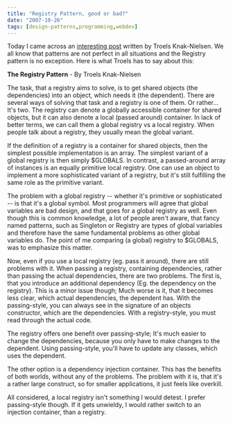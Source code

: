```yaml
---
title: "Registry Pattern, good or bad?"
date: "2007-10-26"
tags: [design-patterns,programming,webdev]
---
```


Today I came across an [interesting post](http://www.sitepoint.com/forums/forumdisplay.php?f=147) written by Troels Knak-Nielsen. We all know that patterns are not perfect in all situations and the Registry pattern is no exception. Here is what Troels has to say about this:

**The Registry Pattern** - By Troels Knak-Nielsen

The task, that a registry aims to solve, is to get shared objects (the dependencies) into an object, which needs it (the dependent). There are several ways of solving that task and a registry is one of them. Or rather... It's two. The registry can denote a globally accessible container for shared objects, but it can also denote a local (passed around) container. In lack of better terms, we can call them a global registry vs a local registry. When people talk about a registry, they usually mean the global variant.

If the definition of a registry is a container for shared objects, then the simplest possible implementation is an array. The simplest variant of a global registry is then simply $GLOBALS. In contrast, a passed-around array of instances is an equally primitive local registry. One can use an object to implement a more sophisticated variant of a registry, but it's still fulfilling the same role as the primitive variant.

The problem with a global registry -- whether it's primitive or sophisticated -- is that it's a global symbol. Most programmers will agree that global variables are bad design, and that goes for a global registry as well. Even though this is common knowledge, a lot of people aren't aware, that fancy named patterns, such as Singleton or Registry are types of global variables and therefore have the same fundamental problems as other global variables do. The point of me comparing (a global) registry to $GLOBALS, was to emphasize this matter.

Now, even if you use a local registry (eg. pass it around), there are still problems with it. When passing a registry, containing dependencies, rather than passing the actual dependencies, there are two problems. The first is, that you introduce an additional dependency (Eg. the dependency on the registry). This is a minor issue though; Much worse is it, that it becomes less clear, which actual dependencies, the dependent has. With the passing-style, you can always see in the signature of an objects constructor, which are the dependencies. With a registry-style, you must read through the actual code.

The registry offers one benefit over passing-style; It's much easier to change the dependencies, because you only have to make changes to the dependent. Using passing-style, you'll have to update any classes, which uses the dependent.

The other option is a dependency injection container. This has the benefits of both worlds, without any of the problems. The problem with it is, that it's a rather large construct, so for smaller applications, it just feels like overkill.

All considered, a local registry isn't something I would detest. I prefer passing-style though. If it gets unwieldy, I would rather switch to an injection container, than a registry.
